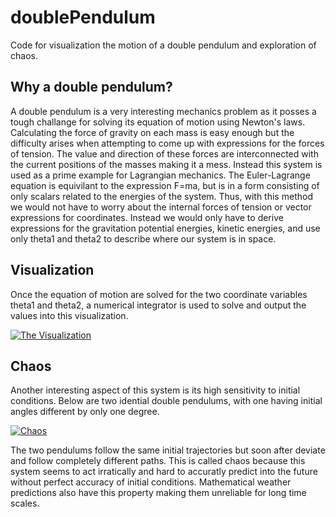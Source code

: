 # doublePendulum
Code for visualization the motion of a double pendulum and exploration of chaos.
## Why a double pendulum?
A double pendulum is a very interesting mechanics problem as it posses a tough challange for solving its equation of motion using Newton's laws. Calculating the force of gravity on each mass is easy enough but the difficulty arises when attempting to come up with expressions for the forces of tension. The value and direction of these forces are interconnected with the current positions of the masses making it a mess. Instead this system is used as a prime example for Lagrangian mechanics. The Euler-Lagrange equation is equivilant to the expression F=ma, but is in a form consisting of only scalars related to the energies of the system. Thus, with this method we would not have to worry about the internal forces of tension or vector expressions for coordinates. Instead we would only have to derive expressions for the gravitation potential energies, kinetic energies, and use only theta1 and theta2 to describe where our system is in space.
## Visualization
Once the equation of motion are solved for the two coordinate variables theta1 and theta2, a numerical integrator is used to solve and output the values into this visualization.

<a href="https://i.imgur.com/qzF5M8b.gif"><img src="https://i.imgur.com/qzF5M8b.gif" title="The Visualization"/></a>

## Chaos
Another interesting aspect of this system is its high sensitivity to initial conditions. Below are two idential double pendulums, with one having initial angles different by only one degree.

<a href="https://i.imgur.com/I0DDnDm.gif"><img src="https://i.imgur.com/I0DDnDm.gif" title="Chaos"/></a>

The two pendulums follow the same initial trajectories but soon after deviate and follow completely different paths. This is called chaos because this system seems to act irratically and hard to accuratly predict into the future without perfect accuracy of initial conditions. Mathematical weather predictions also have this property making them unreliable for long time scales.
